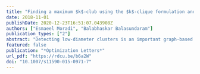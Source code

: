 ```yaml
---
title: "Finding a maximum $k$-club using the $k$-clique formulation and canonical hypercube cuts"
date: 2018-11-01
publishDate: 2020-12-23T16:51:07.043908Z
authors: ["Esmaeel Moradi", "Balabhaskar Balasundaram"]
publication_types: ["2"]
abstract: "Detecting low-diameter clusters is an important graph-based data mining technique used in social network analysis, bioinformatics and text-mining.  Low pairwise distances within a cluster can facilitate fast communication or good reachability between vertices in the cluster. Formally, a subset of vertices that induce a subgraph of diameter at most $k$ is called a $k$-club. For low values of the parameter $k$, this model offers a graph-theoretic relaxation of the clique model that formalizes the notion of a low-diameter cluster. Using a combination of graph decomposition and model decomposition techniques, we demonstrate how the fundamental optimization problem of finding a maximum size $k$-club can be solved optimally on large-scale benchmark instances that are available in the public domain. Our approach circumvents the use of complicated formulations of the maximum $k$-club problem in favor of a simple relaxation based on necessary conditions, combined with canonical hypercube cuts introduced by Balas and Jeroslow."
featured: false
publication: "*Optimization Letters*"
url_pdf: "https://rdcu.be/b6a2W"
doi: "10.1007/s11590-015-0971-7"
---
```


